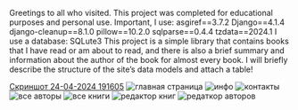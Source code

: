 Greetings to all who visited.
This project was completed for educational purposes and personal use.
Important, I use:
﻿asgiref==3.7.2
  Django==4.1.4
  django-cleanup==8.1.0
  pillow==10.2.0
  sqlparse==0.4.4
  tzdata==2024.1
  I use a database: SQLute3
This project is a simple library that contains books that I have read or am about to read, and there is also a brief summary and information about the author of the book for almost every book.
I will briefly describe the structure of the site’s data models and attach a table!



[Скриншот 24-04-2024 191605](https://github.com/Scotch59/World_books/assets/143262863/54297a97-a908-4759-9305-181d2b32449c)
![главная страница](https://github.com/Scotch59/World_books/assets/143262863/283cee25-ac7b-4868-bad6-955ca8264eea)
![инфо](https://github.com/Scotch59/World_books/assets/143262863/93b6814a-28fa-44d1-bbcf-082338fbec14)
![контакты](https://github.com/Scotch59/World_books/assets/143262863/5e6b224c-52fd-4fc5-96a9-09d25d94a439)
![все авторы](https://github.com/Scotch59/World_books/assets/143262863/8b913198-007b-4bec-bf20-08969a821c57)
![все книги](https://github.com/Scotch59/World_books/assets/143262863/6932ab3e-721e-4ac5-9b3b-9cfee483a535)
![редактор книг](https://github.com/Scotch59/World_books/assets/143262863/2ac74b4e-6a74-4527-923e-18f8966fd6ba)
![редаткор авторов](https://github.com/Scotch59/World_books/assets/143262863/6111143c-c7df-4594-88f2-fe7747f35ef9)
